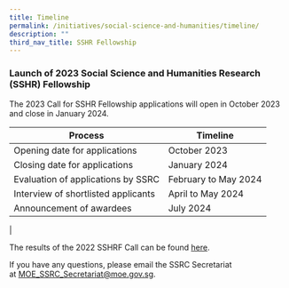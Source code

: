 ```yaml
---
title: Timeline
permalink: /initiatives/social-science-and-humanities/timeline/
description: ""
third_nav_title: SSHR Fellowship
---
```

### **Launch of 2023 Social Science and Humanities Research (SSHR) Fellowship**

The 2023 Call for SSHR Fellowship applications will open in October 2023 and close in January 2024.

|  Process |   Timeline  |
|---|---|
|  Opening date for applications |   October 2023 |
|  Closing date for applications |   January 2024 |
|  Evaluation of applications by SSRC |   February to May 2024  |
|  Interview of shortlisted applicants |   April to May 2024 |
|  Announcement of awardees |   July 2024 |
|

The results of the 2022 SSHRF Call can be found [here](https://www.ssrc.edu.sg/grant-recipients/2022/sshrf2022/).

If you have any questions, please email the SSRC Secretariat at [MOE\_SSRC\_Secretariat@moe.gov.sg](mailto:MOE_SSRC_Secretariat@moe.gov.sg).